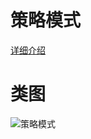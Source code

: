 # 策略模式
[详细介绍](http://blog.zenghui.name/2017/07/18/gof-design-pattern-strategy/)
# 类图
![策略模式](https://github.com/elvinzeng/java-design-pattern-samples/raw/master/strategy/diagrams/strategy.png "strategy")
